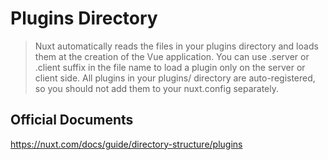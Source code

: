 # Plugins Directory

> Nuxt automatically reads the files in your plugins directory and loads them at the creation of the Vue application. You can use .server or .client suffix in the file name to load a plugin only on the server or client side.
> All plugins in your plugins/ directory are auto-registered, so you should not add them to your nuxt.config separately.

## Official Documents

https://nuxt.com/docs/guide/directory-structure/plugins
